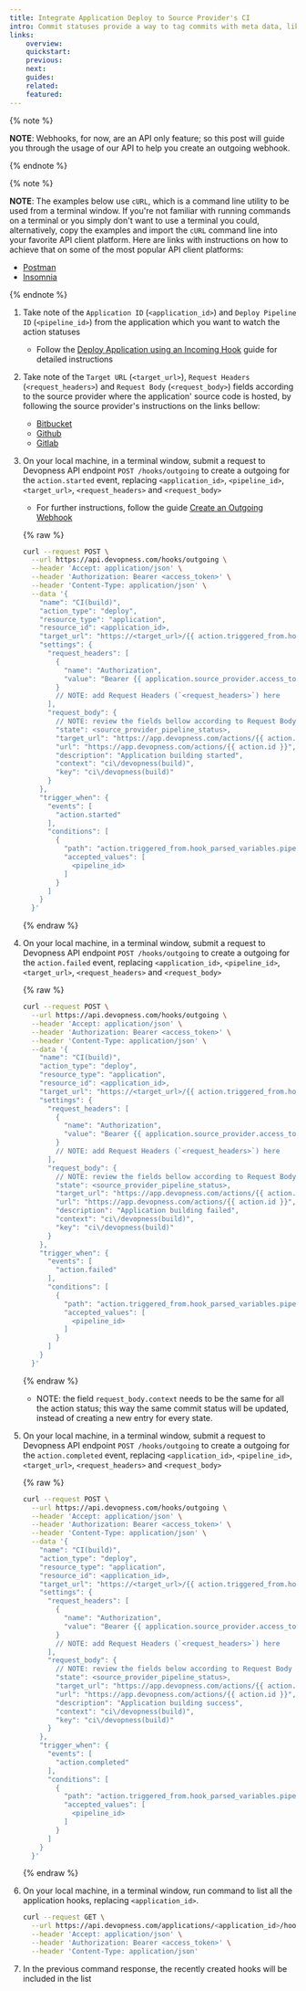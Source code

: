 ```yaml
---
title: Integrate Application Deploy to Source Provider's CI
intro: Commit statuses provide a way to tag commits with meta data, like automated deploy results. Learn how to create outgoing webhooks to update a commit status to integrate the application deploy to the source provider's CI.
links:
    overview:
    quickstart:
    previous:
    next:
    guides:
    related:
    featured:
---
```


{% note %}

**NOTE**: Webhooks, for now, are an API only feature; so this post will guide you through the usage of our API to help you create an outgoing webhook.

{% endnote %}

{% note %}

**NOTE**: The examples below use `cURL`, which is a command line utility to be used from a terminal window. If you're not familiar with running commands on a terminal or you simply don't want to use a terminal you could, alternatively, copy the examples and import the `cURL` command line into your favorite API client platform. Here are links with instructions on how to achieve that on some of the most popular API client platforms:

- [Postman](https://learning.postman.com/docs/getting-started/importing-and-exporting-data/#importing-with-curl-commands)
- [Insomnia](https://docs.insomnia.rest/insomnia/import-export-data#import-data)

{% endnote %}


1. Take note of the `Application ID` (`<application_id>`) and `Deploy Pipeline ID` (`<pipeline_id>`) from the application which you want to watch the action statuses
   - Follow the [Deploy Application using an Incoming Hook](/docs/applications/deploy-application-using-incoming-hook) guide for detailed instructions

1. Take note of the `Target URL` (`<target_url>`), `Request Headers` (`<request_headers>`) and `Request Body` (`<request_body>`) fields according to the source provider where the application' source code is hosted, by following the source provider's instructions on the links bellow:
   - [Bitbucket](https://developer.atlassian.com/cloud/bitbucket/rest/api-group-commit-statuses/#api-repositories-workspace-repo-slug-commit-commit-statuses-build-post)
   - [Github](https://docs.github.com/en/rest/commits/statuses#create-a-commit-status)
   - [Gitlab](https://docs.gitlab.com/ee/api/commits.html#set-the-pipeline-status-of-a-commit)

1. On your local machine, in a terminal window, submit a request to Devopness API endpoint `POST /hooks/outgoing` to create a outgoing for the `action.started` event, replacing `<application_id>`, `<pipeline_id>`, `<target_url>`, `<request_headers>` and `<request_body>`

   - For further instructions, follow the guide [Create an Outgoing Webhook](/docs/webhooks/create-outgoing-webhook)

   {% raw %}
   ```bash
   curl --request POST \
     --url https://api.devopness.com/hooks/outgoing \
     --header 'Accept: application/json' \
     --header 'Authorization: Bearer <access_token>' \
     --header 'Content-Type: application/json' \
     --data '{
       "name": "CI(build)",
       "action_type": "deploy",
       "resource_type": "application",
       "resource_id": <application_id>,
       "target_url": "https://<target_url>/{{ action.triggered_from.hook_parsed_variables.commit_hash }}",
       "settings": {
         "request_headers": [
           {
             "name": "Authorization",
             "value": "Bearer {{ application.source_provider.access_token }}"
           }
           // NOTE: add Request Headers (`<request_headers>`) here
         ],
         "request_body": {
           // NOTE: review the fields bellow according to Request Body (`<request_body>`) from the source provider instructions
           "state": <source_provider_pipeline_status>,
           "target_url": "https://app.devopness.com/actions/{{ action.id }}",
           "url": "https://app.devopness.com/actions/{{ action.id }}",
           "description": "Application building started",
           "context": "ci\/devopness(build)",
           "key": "ci\/devopness(build)"
         }
       },
       "trigger_when": {
         "events": [
           "action.started"
         ],
         "conditions": [
           {
             "path": "action.triggered_from.hook_parsed_variables.pipeline_id",
             "accepted_values": [
               <pipeline_id>
             ]
           }
         ]
       }
     }'
   ```
   {% endraw %}

1. On your local machine, in a terminal window, submit a request to Devopness API endpoint `POST /hooks/outgoing` to create a outgoing for the `action.failed` event, replacing `<application_id>`, `<pipeline_id>`, `<target_url>`, `<request_headers>` and `<request_body>`

   {% raw %}
   ```bash
   curl --request POST \
     --url https://api.devopness.com/hooks/outgoing \
     --header 'Accept: application/json' \
     --header 'Authorization: Bearer <access_token>' \
     --header 'Content-Type: application/json' \
     --data '{
       "name": "CI(build)",
       "action_type": "deploy",
       "resource_type": "application",
       "resource_id": <application_id>,
       "target_url": "https://<target_url>/{{ action.triggered_from.hook_parsed_variables.commit_hash }}",
       "settings": {
         "request_headers": [
           {
             "name": "Authorization",
             "value": "Bearer {{ application.source_provider.access_token }}"
           }
           // NOTE: add Request Headers (`<request_headers>`) here
         ],
         "request_body": {
           // NOTE: review the fields bellow according to Request Body (`<request_body>`) from the source provider instructions
           "state": <source_provider_pipeline_status>,
           "target_url": "https://app.devopness.com/actions/{{ action.id }}",
           "url": "https://app.devopness.com/actions/{{ action.id }}",
           "description": "Application building failed",
           "context": "ci\/devopness(build)",
           "key": "ci\/devopness(build)"
         }
       },
       "trigger_when": {
         "events": [
           "action.failed"
         ],
         "conditions": [
           {
             "path": "action.triggered_from.hook_parsed_variables.pipeline_id",
             "accepted_values": [
               <pipeline_id>
             ]
           }
         ]
       }
     }'
   ```
   {% endraw %}

   - NOTE: the field `request_body.context` needs to be the same for all the action status; this way the same commit status will be updated, instead of creating a new entry for every state.

1. On your local machine, in a terminal window, submit a request to Devopness API endpoint `POST /hooks/outgoing` to create a outgoing for the `action.completed` event, replacing `<application_id>`, `<pipeline_id>`, `<target_url>`, `<request_headers>` and `<request_body>`

   {% raw %}
   ```bash
   curl --request POST \
     --url https://api.devopness.com/hooks/outgoing \
     --header 'Accept: application/json' \
     --header 'Authorization: Bearer <access_token>' \
     --header 'Content-Type: application/json' \
     --data '{
       "name": "CI(build)",
       "action_type": "deploy",
       "resource_type": "application",
       "resource_id": <application_id>,
       "target_url": "https://<target_url>/{{ action.triggered_from.hook_parsed_variables.commit_hash }}",
       "settings": {
         "request_headers": [
           {
             "name": "Authorization",
             "value": "Bearer {{ application.source_provider.access_token }}"
           }
           // NOTE: add Request Headers (`<request_headers>`) here
         ],
         "request_body": {
           // NOTE: review the fields below according to Request Body (`<request_body>`) from the source provider instructions
           "state": <source_provider_pipeline_status>,
           "target_url": "https://app.devopness.com/actions/{{ action.id }}",
           "url": "https://app.devopness.com/actions/{{ action.id }}",
           "description": "Application building success",
           "context": "ci\/devopness(build)",
           "key": "ci\/devopness(build)"
         }
       },
       "trigger_when": {
         "events": [
           "action.completed"
         ],
         "conditions": [
           {
             "path": "action.triggered_from.hook_parsed_variables.pipeline_id",
             "accepted_values": [
               <pipeline_id>
             ]
           }
         ]
       }
     }'
   ```
   {% endraw %}

1. On your local machine, in a terminal window, run command to list all the application hooks, replacing `<application_id>`.

   ```bash
   curl --request GET \
     --url https://api.devopness.com/applications/<application_id>/hooks \
     --header 'Accept: application/json' \
     --header 'Authorization: Bearer <access_token>' \
     --header 'Content-Type: application/json'
   ```

1. In the previous command response, the recently created hooks will be included in the list
